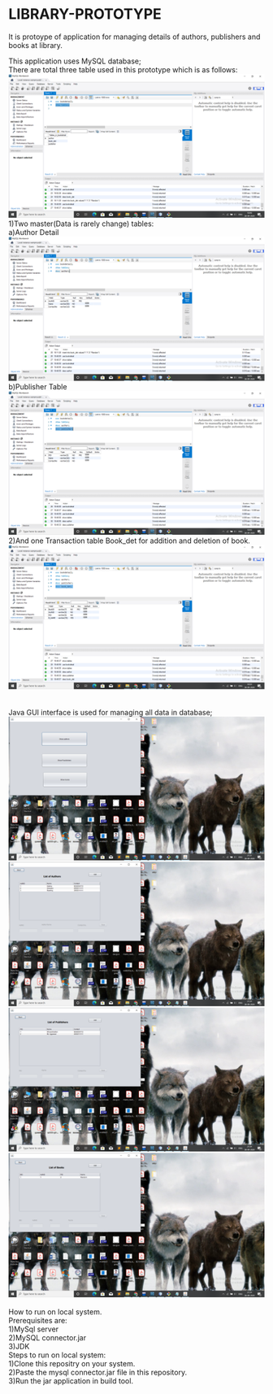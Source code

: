# LIBRARY-PROTOTYPE
It is protoype  of application for managing details of authors, publishers and books at library.<br>

This application uses MySQL database;<br>
There are total three table used in this prototype which is as follows:<br>
![](BookLib_Screenshot/tables.png)
<br>
1)Two master(Data is rarely change) tables:<br>
 a)Author Detail<br>
 ![](BookLib_Screenshot/auth_table.png)
 <br>
 b)Publisher Table<br>
 ![](BookLib_Screenshot/publish_table.png)
 <br>
 2)And one Transaction table Book_det for addition and deletion of book.<br>
 ![](BookLib_Screenshot/Books_table.png)
 <br>
 <br>
 <br>
 Java GUI interface is used for managing all data in database;
 <br>
 ![](BookLib_Screenshot/dashboard.png)
 <br>
 ![](BookLib_Screenshot/authorlist.png)
 <br>
 ![](BookLib_Screenshot/publisherlist.png)
 <br>
 ![](BookLib_Screenshot/booklist.png)
 <br>
 <br>
 How to run on local system.<br>
 Prerequisites are:<br>
 1)MySql server<br>
 2)MySQL connector.jar<br>
 3)JDK <br>
 Steps to run on local system:<br>
 1)Clone this repositry on your system.<br>
 2)Paste the mysql connector.jar file in this repository.<br>
 3)Run the jar application in build tool.
